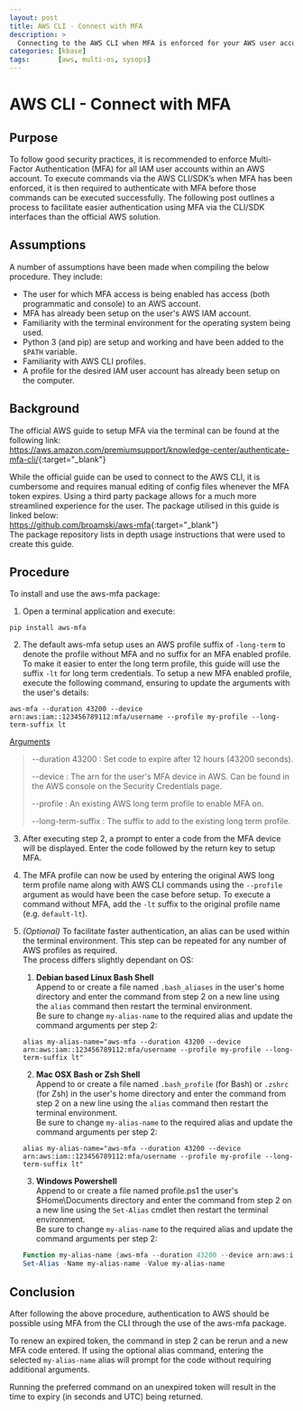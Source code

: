 ```yaml
---
layout: post
title: AWS CLI - Connect with MFA
description: >
  Connecting to the AWS CLI when MFA is enforced for your AWS user account.
categories: [kbase]
tags:       [aws, multi-os, sysops]
---
```

# AWS CLI - Connect with MFA

## Purpose
To follow good security practices, it is recommended to enforce Multi-Factor Authentication (MFA) for all IAM user accounts within an AWS account. To execute commands via the AWS CLI/SDK’s when MFA has been enforced, it is then required to authenticate with MFA before those commands can be executed successfully. The following post outlines a process to facilitate easier authentication using MFA via the CLI/SDK interfaces than the official AWS solution.

## Assumptions
A number of assumptions have been made when compiling the below procedure. They include:
+ The user for which MFA access is being enabled has access (both programmatic and console) to an AWS account.
+ MFA has already been setup on the user's AWS IAM account.
+ Familiarity with the terminal environment for the operating system being used.
+ Python 3 (and pip) are setup and working and have been added to the `$PATH` variable.
+ Familiarity with AWS CLI profiles.
+ A profile for the desired IAM user account has already been setup on the computer.

## Background
The official AWS guide to setup MFA via the terminal can be found at the following link:  
<https://aws.amazon.com/premiumsupport/knowledge-center/authenticate-mfa-cli/>{:target="_blank"}

While the official guide can be used to connect to the AWS CLI, it is cumbersome and requires manual editing of config files whenever the MFA token expires. Using a third party package allows for a much more streamlined experience for the user. The package utilised in this guide is linked below:  
<https://github.com/broamski/aws-mfa>{:target="_blank"}  
The package repository lists in depth usage instructions that were used to create this guide.

## Procedure
To install and use the aws-mfa package:
1. Open a terminal application and execute:  
```shell
pip install aws-mfa
```

2. The default aws-mfa setup uses an AWS profile suffix of `-long-term` to denote the profile without MFA and no suffix for an MFA enabled profile. To make it easier to enter the long term profile, this guide will use the suffix `-lt` for long term credentials.
To setup a new MFA enabled profile, execute the following command, ensuring to update the arguments with the user's details:
```shell
aws-mfa --duration 43200 --device arn:aws:iam::123456789112:mfa/username --profile my-profile --long-term-suffix lt
```
<u>Arguments</u>
>\-\-duration 43200
>: Set code to expire after 12 hours (43200 seconds).
>
>\-\-device
>: The arn for the user's MFA device in AWS. Can be found in the AWS console on the Security Credentials page.
>
>\-\-profile
>: An existing AWS long term profile to enable MFA on.
>
>\-\-long-term-suffix
>: The suffix to add to the existing long term profile.

3. After executing step 2, a prompt to enter a code from the MFA device will be displayed. Enter the code followed by the return key to setup MFA.

4. The MFA profile can now be used by entering the original AWS long term profile name along with AWS CLI commands using the `--profile` argument as would have been the case before setup. To execute a command without MFA, add the `-lt` suffix to the original profile name (e.g. `default-lt`).


5. *(Optional)* To facilitate faster authentication, an alias can be used within the terminal environment. This step can be repeated for any number of AWS profiles as required.  
The process differs slightly dependant on OS:
   1. **Debian based Linux Bash Shell**  
   Append to or create a file named `.bash_aliases` in the user's home directory and enter the command from step 2 on a new line using the `alias` command then restart the terminal environment.  
   Be sure to change `my-alias-name` to the required alias and update the command arguments per step 2:
   ```shell
   alias my-alias-name="aws-mfa --duration 43200 --device arn:aws:iam::123456789112:mfa/username --profile my-profile --long-term-suffix lt"
   ```
   2. **Mac OSX Bash or Zsh Shell**  
   Append to or create a file named `.bash_profile` (for Bash) or `.zshrc` (for Zsh) in the user's home directory and enter the command from step 2 on a new line using the `alias` command then restart the terminal environment.  
   Be sure to change `my-alias-name` to the required alias and update the command arguments per step 2:
   ```shell
   alias my-alias-name="aws-mfa --duration 43200 --device arn:aws:iam::123456789112:mfa/username --profile my-profile --long-term-suffix lt"
   ```
   3. **Windows Powershell**  
   Append to or create a file named profile.ps1 the user's $Home\Documents directory and enter the command from step 2 on a new line using the `Set-Alias` cmdlet then restart the terminal environment.  
   Be sure to change `my-alias-name` to the required alias and update the command arguments per step 2:
   ```powershell
   Function my-alias-name {aws-mfa --duration 43200 --device arn:aws:iam::123456789112:mfa/username --profile my-profile --long-term-suffix lt}
   Set-Alias -Name my-alias-name -Value my-alias-name
   ```

## Conclusion
After following the above procedure, authentication to AWS should be possible using MFA from the CLI through the use of the aws-mfa package.

To renew an expired token, the command in step 2 can be rerun and a new MFA code entered.
If using the optional alias command, entering the selected `my-alias-name` alias will prompt for the code without requiring additional arguments.

Running the preferred command on an unexpired token will result in the time to expiry (in seconds and UTC) being returned.